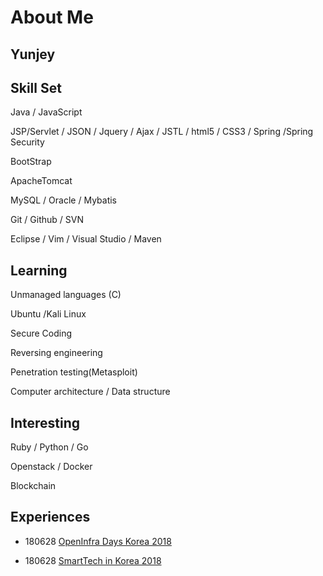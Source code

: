 # About Me

## Yunjey



## Skill Set

Java / JavaScript     

JSP/Servlet / JSON / Jquery / Ajax / JSTL / html5 / CSS3 / Spring /Spring Security     

BootStrap

ApacheTomcat   

MySQL / Oracle / Mybatis  

Git / Github / SVN 

Eclipse / Vim / Visual Studio / Maven



## Learning

Unmanaged languages (C)   

Ubuntu /Kali Linux 

Secure Coding

Reversing engineering     

Penetration testing(Metasploit)   

Computer architecture / Data structure



## Interesting

Ruby / Python / Go

Openstack / Docker

Blockchain



## Experiences

* 180628 [OpenInfra Days Korea 2018](https://www.openinfradays.kr/)

* 180628 [SmartTech in Korea 2018](http://www.smarttechshow.co.kr/)

  